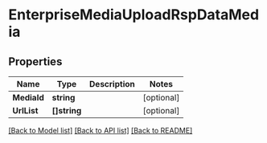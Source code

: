 # EnterpriseMediaUploadRspDataMedia

## Properties

Name | Type | Description | Notes
------------ | ------------- | ------------- | -------------
**MediaId** | **string** |  | [optional] 
**UrlList** | **[]string** |  | [optional] 

[[Back to Model list]](../README.md#documentation-for-models) [[Back to API list]](../README.md#documentation-for-api-endpoints) [[Back to README]](../README.md)


